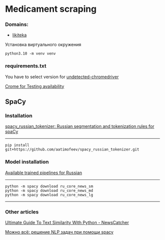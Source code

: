 # Medicament scraping

### Domains:
 - [likiteka](https://likiteka.info)
[]()
[]()
[]()

Установка виртуального окружения
```commandline
python3.10 -m venv venv
```

### requirements.txt 

You have to select version for [undetected-chromedriver](https://pypi.org/project/undetected-chromedriver/)


[Crome for Testing availability](https://googlechromelabs.github.io/chrome-for-testing/#stable)

## SpaCy

### Installation

[spacy_russian_tokenizer: Russian segmentation and tokenization rules for spaCy](https://github.com/aatimofeev/spacy_russian_tokenizer)

-----
```commandline
pip install git+https://github.com/aatimofeev/spacy_russian_tokenizer.git
```
### Model installation

[Available trained pipelines for Russian](https://spacy.io/models/ru)

----
```commandline
python -m spacy download ru_core_news_sm
python -m spacy download ru_core_news_md
python -m spacy download ru_core_news_lg
```

----
### Other articles

[Ultimate Guide To Text Similarity With Python - NewsCatcher](https://www.newscatcherapi.com/blog/ultimate-guide-to-text-similarity-with-python)

[Можно всё: решение NLP задач при помощи spacy](https://habr.com/ru/articles/531940/)
